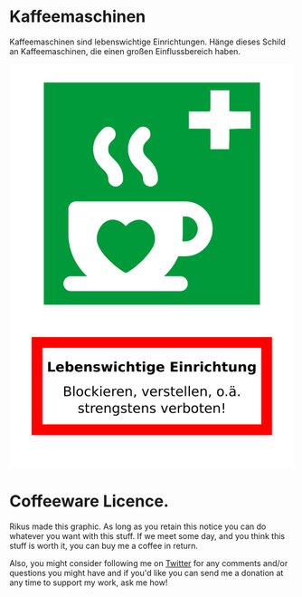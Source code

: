 # Kaffeemaschinen

Kaffeemaschinen sind lebenswichtige Einrichtungen.
Hänge dieses Schild an Kaffeemaschinen, die einen großen Einflussbereich haben.

![Warnung](kaffeemaschinen-schild_pathified_fonts.svg)

# Coffeeware Licence. 
Rikus made this graphic. As long as you retain this notice you
can do whatever you want with this stuff. If we meet some day, and you think 
this stuff is worth it, you can buy me a coffee in return. 

Also, you might consider following me on [Twitter][1] for any comments and/or 
questions you might have and if you'd like you can send me a donation 
at any time to support my work, ask me how!

  [1]: https://twitter.com/inforikus
